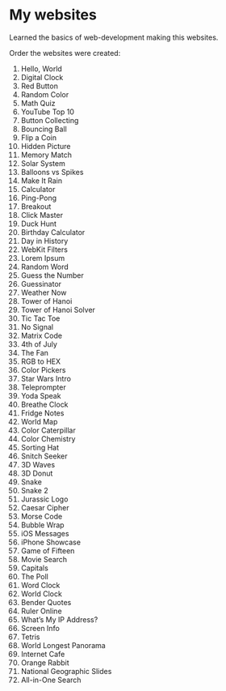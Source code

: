 # My websites

Learned the basics of web-development making this websites.

Order the websites were created:

1. Hello, World
2. Digital Clock
3. Red Button
4. Random Color
5. Math Quiz
6. YouTube Top 10
7. Button Collecting
8. Bouncing Ball
9. Flip a Coin
10. Hidden Picture
11. Memory Match
12. Solar System
13. Balloons vs Spikes
14. Make It Rain
15. Calculator
16. Ping-Pong
17. Breakout
18. Click Master
19. Duck Hunt
20. Birthday Calculator
21. Day in History
22. WebKit Filters
23. Lorem Ipsum
24. Random Word
25. Guess the Number
26. Guessinator
27. Weather Now
28. Tower of Hanoi
29. Tower of Hanoi Solver
30. Tic Tac Toe
31. No Signal
32. Matrix Code
33. 4th of July
34. The Fan
35. RGB to HEX
36. Color Pickers
37. Star Wars Intro
38. Teleprompter
39. Yoda Speak
40. Breathe Clock
41. Fridge Notes
42. World Map
43. Color Caterpillar
44. Color Chemistry
45. Sorting Hat
46. Snitch Seeker
47. 3D Waves
48. 3D Donut
49. Snake
50. Snake 2
51. Jurassic Logo
52. Caesar Cipher
53. Morse Code
54. Bubble Wrap
55. iOS Messages
56. iPhone Showcase
57. Game of Fifteen
58. Movie Search
59. Capitals
60. The Poll
61. Word Clock
62. World Clock
63. Bender Quotes
64. Ruler Online
65. What’s My IP Address?
66. Screen Info
67. Tetris
68. World Longest Panorama
69. Internet Cafe
70. Orange Rabbit
71. National Geographic Slides
72. All-in-One Search
